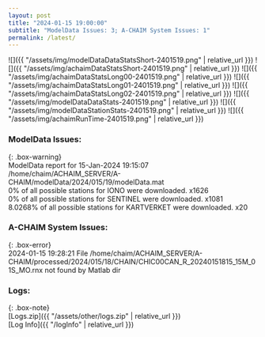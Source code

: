 ```yaml
---
layout: post
title: "2024-01-15 19:00:00"
subtitle: "ModelData Issues: 3; A-CHAIM System Issues: 1"
permalink: /latest/
---
```


![]({{ "/assets/img/modelDataDataStatsShort-2401519.png" | relative_url }})
![]({{ "/assets/img/achaimDataStatsShort-2401519.png" | relative_url }})
![]({{ "/assets/img/achaimDataStatsLong00-2401519.png" | relative_url }})
![]({{ "/assets/img/achaimDataStatsLong01-2401519.png" | relative_url }})
![]({{ "/assets/img/achaimDataStatsLong02-2401519.png" | relative_url }})
![]({{ "/assets/img/modelDataDataStats-2401519.png" | relative_url }})
![]({{ "/assets/img/modelDataStationStats-2401519.png" | relative_url }})
![]({{ "/assets/img/achaimRunTime-2401519.png" | relative_url }})


### ModelData Issues:  
  
{: .box-warning}  
 ModelData report for 15-Jan-2024 19:15:07   
 /home/chaim/ACHAIM_SERVER/A-CHAIM/modelData/2024/015/19/modelData.mat   
 0% of all possible stations for IONO were downloaded. x1626   
 0% of all possible stations for SENTINEL were downloaded. x1081   
 8.0268% of all possible stations for KARTVERKET were downloaded. x20   
  
### A-CHAIM System Issues:  
  
{: .box-error}  
2024-01-15 19:28:21 File /home/chaim/ACHAIM_SERVER/A-CHAIM/processed/2024/015/18/CHAIN/CHIC00CAN_R_20240151815_15M_01S_MO.rnx not found by Matlab dir  

### Logs:  
  
{: .box-note}  
[Logs.zip]({{ "/assets/other/logs.zip" | relative_url }})  
[Log Info]({{ "/logInfo" | relative_url }})  
